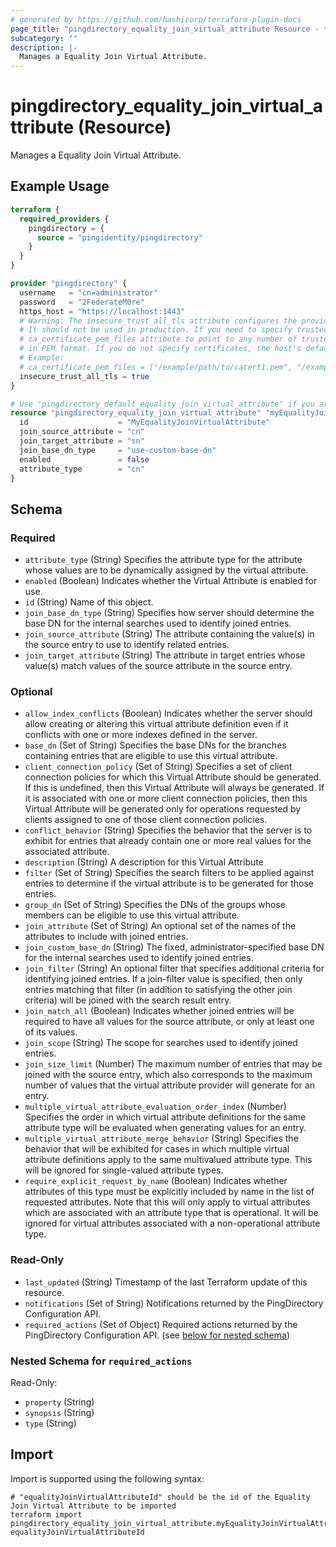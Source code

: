 ```yaml
---
# generated by https://github.com/hashicorp/terraform-plugin-docs
page_title: "pingdirectory_equality_join_virtual_attribute Resource - terraform-provider-pingdirectory"
subcategory: ""
description: |-
  Manages a Equality Join Virtual Attribute.
---
```


# pingdirectory_equality_join_virtual_attribute (Resource)

Manages a Equality Join Virtual Attribute.

## Example Usage

```terraform
terraform {
  required_providers {
    pingdirectory = {
      source = "pingidentity/pingdirectory"
    }
  }
}

provider "pingdirectory" {
  username   = "cn=administrator"
  password   = "2FederateM0re"
  https_host = "https://localhost:1443"
  # Warning: The insecure_trust_all_tls attribute configures the provider to trust any certificate presented by the PingDirectory server.
  # It should not be used in production. If you need to specify trusted CA certificates, use the
  # ca_certificate_pem_files attribute to point to any number of trusted CA certificate files
  # in PEM format. If you do not specify certificates, the host's default root CA set will be used.
  # Example:
  # ca_certificate_pem_files = ["/example/path/to/cacert1.pem", "/example/path/to/cacert2.pem"]
  insecure_trust_all_tls = true
}

# Use "pingdirectory_default_equality_join_virtual_attribute" if you are adopting existing configuration from the PingDirectory server into Terraform
resource "pingdirectory_equality_join_virtual_attribute" "myEqualityJoinVirtualAttribute" {
  id                    = "MyEqualityJoinVirtualAttribute"
  join_source_attribute = "cn"
  join_target_attribute = "sn"
  join_base_dn_type     = "use-custom-base-dn"
  enabled               = false
  attribute_type        = "cn"
}
```

<!-- schema generated by tfplugindocs -->
## Schema

### Required

- `attribute_type` (String) Specifies the attribute type for the attribute whose values are to be dynamically assigned by the virtual attribute.
- `enabled` (Boolean) Indicates whether the Virtual Attribute is enabled for use.
- `id` (String) Name of this object.
- `join_base_dn_type` (String) Specifies how server should determine the base DN for the internal searches used to identify joined entries.
- `join_source_attribute` (String) The attribute containing the value(s) in the source entry to use to identify related entries.
- `join_target_attribute` (String) The attribute in target entries whose value(s) match values of the source attribute in the source entry.

### Optional

- `allow_index_conflicts` (Boolean) Indicates whether the server should allow creating or altering this virtual attribute definition even if it conflicts with one or more indexes defined in the server.
- `base_dn` (Set of String) Specifies the base DNs for the branches containing entries that are eligible to use this virtual attribute.
- `client_connection_policy` (Set of String) Specifies a set of client connection policies for which this Virtual Attribute should be generated. If this is undefined, then this Virtual Attribute will always be generated. If it is associated with one or more client connection policies, then this Virtual Attribute will be generated only for operations requested by clients assigned to one of those client connection policies.
- `conflict_behavior` (String) Specifies the behavior that the server is to exhibit for entries that already contain one or more real values for the associated attribute.
- `description` (String) A description for this Virtual Attribute
- `filter` (Set of String) Specifies the search filters to be applied against entries to determine if the virtual attribute is to be generated for those entries.
- `group_dn` (Set of String) Specifies the DNs of the groups whose members can be eligible to use this virtual attribute.
- `join_attribute` (Set of String) An optional set of the names of the attributes to include with joined entries.
- `join_custom_base_dn` (String) The fixed, administrator-specified base DN for the internal searches used to identify joined entries.
- `join_filter` (String) An optional filter that specifies additional criteria for identifying joined entries. If a join-filter value is specified, then only entries matching that filter (in addition to satisfying the other join criteria) will be joined with the search result entry.
- `join_match_all` (Boolean) Indicates whether joined entries will be required to have all values for the source attribute, or only at least one of its values.
- `join_scope` (String) The scope for searches used to identify joined entries.
- `join_size_limit` (Number) The maximum number of entries that may be joined with the source entry, which also corresponds to the maximum number of values that the virtual attribute provider will generate for an entry.
- `multiple_virtual_attribute_evaluation_order_index` (Number) Specifies the order in which virtual attribute definitions for the same attribute type will be evaluated when generating values for an entry.
- `multiple_virtual_attribute_merge_behavior` (String) Specifies the behavior that will be exhibited for cases in which multiple virtual attribute definitions apply to the same multivalued attribute type. This will be ignored for single-valued attribute types.
- `require_explicit_request_by_name` (Boolean) Indicates whether attributes of this type must be explicitly included by name in the list of requested attributes. Note that this will only apply to virtual attributes which are associated with an attribute type that is operational. It will be ignored for virtual attributes associated with a non-operational attribute type.

### Read-Only

- `last_updated` (String) Timestamp of the last Terraform update of this resource.
- `notifications` (Set of String) Notifications returned by the PingDirectory Configuration API.
- `required_actions` (Set of Object) Required actions returned by the PingDirectory Configuration API. (see [below for nested schema](#nestedatt--required_actions))

<a id="nestedatt--required_actions"></a>
### Nested Schema for `required_actions`

Read-Only:

- `property` (String)
- `synopsis` (String)
- `type` (String)

## Import

Import is supported using the following syntax:

```shell
# "equalityJoinVirtualAttributeId" should be the id of the Equality Join Virtual Attribute to be imported
terraform import pingdirectory_equality_join_virtual_attribute.myEqualityJoinVirtualAttribute equalityJoinVirtualAttributeId
```
